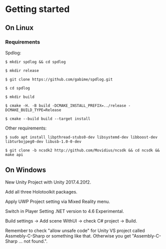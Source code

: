# Getting started

## On Linux

### Requirements

Spdlog:
```
$ mkdir spdlog && cd spdlog

$ mkdir release

$ git clone https://github.com/gabime/spdlog.git

$ cd spdlog

$ mkdir build

$ cmake -H. -B build -DCMAKE_INSTALL_PREFIX=../release -DCMAKE_BUILD_TYPE=Release

$ cmake --build build --target install
```

Other requirements:

```
$ sudo apt install libpthread-stubs0-dev libsystemd-dev libboost-dev libturbojpeg0-dev libusb-1.0-0-dev

$ git clone -b ncsdk2 http://github.com/Movidius/ncsdk && cd ncsdk && make api
```


## On Windows


New Unity Project with Unity 2017.4.20f2.

Add all three Holotoolkit packages.

Apply UWP Project setting via Mixed Reality menu.

Switch in Player Setting .NET version to 4.6 Experimental.

Build settings -> Add scene WithUI -> check C# project -> Build.

Remember to check "allow unsafe code" for Unity VS project called Assmebly-C-Sharp or something like that. Otherwise 
you get "Assembly-C-Sharp ... not found.".
